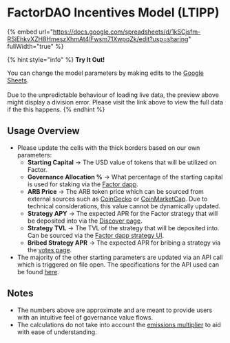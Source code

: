 # FactorDAO Incentives Model (LTIPP)

{% embed url="https://docs.google.com/spreadsheets/d/1kSCjsfm-RSiEhkvXZH8HmeszXhmAt4lFwsm71XwpqZk/edit?usp=sharing" fullWidth="true" %}

{% hint style="info" %}
**Try It Out!**

You can change the model parameters by making edits to the [Google Sheets](https://docs.google.com/spreadsheets/d/1iR8e7OmkbC8B8IzJcLUV5tderOvxkrx6h0eaRJeC4D0/edit?usp=sharing).\
\
Due to the unpredictable behaviour of loading live data, the preview above might display a division error. Please visit the link above to view the full data if the this happens.
{% endhint %}

## Usage Overview

* Please update the cells with the thick borders based on our own parameters:
  * **Starting Capital** -> The USD value of tokens that will be utilized on Factor.
  * **Governance Allocation %** -> What percentage of the starting capital is used for staking via the [Factor dapp](https://app.factor.fi/governance).
  * **ARB Price** -> The ARB token price which can be sourced from external sources such as [CoinGecko](https://www.coingecko.com/en/coins/arbitrum) or [CoinMarketCap](https://coinmarketcap.com/currencies/arbitrum/). Due to technical considerations, this value cannot be dynamically updated.
  * **Strategy APY** -> The expected APR for the Factor strategy that will be deposited into via the [Discover page](https://app.factor.fi/discover).
  * **Strategy TVL** -> The TVL of the strategy that will be deposited into. Can be sourced via the [Factor dapp strategy UI](https://app.factor.fi/discover).
  * **Bribed Strategy APR** -> The expected APR for bribing a strategy via the [votes page](https://app.factor.fi/incentives/scale).
* The majority of the other starting parameters are updated via an API call which is triggered on file open. The specifications for the API used can be found [here](../../../factor-sdk/rest-apis/utility-apis/stats.md#factordao-revenues).

## Notes

* The numbers above are approximate and are meant to provide users with an intuitive feel of governance value flows.
* The calculations do not take into account the [emissions multiplier](../../factor-scale/emission-multiplier-calculations.md) to aid with ease of understanding.

